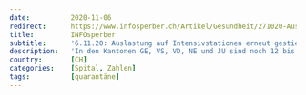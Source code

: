 ```yaml
---
date:          2020-11-06
redirect:      https://www.infosperber.ch/Artikel/Gesundheit/271020-Auslastung-auf-Intensivstationen-noch-wie-im-Juni
title:         INFOsperber
subtitle:      '6.11.20: Auslastung auf Intensivstationen erneut gestiegen'
description:   'In den Kantonen GE, VS, VD, NE und JU sind noch 12 bis 35 Prozent aller Intensivbetten leer. Dagegen nur 8 Prozent in FR.'
country:       [CH]
categories:    [Spital, Zahlen]
tags:          [quarantäne]
---
```

